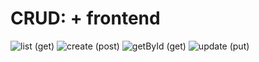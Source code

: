 # CRUD: + frontend

![list (get)](https://user-images.githubusercontent.com/87764579/193137686-dbcc9fc4-b3be-409f-813a-4d7cb021234b.png)
![create (post)](https://user-images.githubusercontent.com/87764579/193137670-550852b9-501b-4e87-aee9-6752f9a768e2.png)
![getById (get)](https://user-images.githubusercontent.com/87764579/193137738-4e2f5952-ddc3-48ed-a944-078e7b46cb7a.png)
![update (put)](https://user-images.githubusercontent.com/87764579/193137744-bedc0a1e-270d-49af-a0ff-4b04399df107.png)
